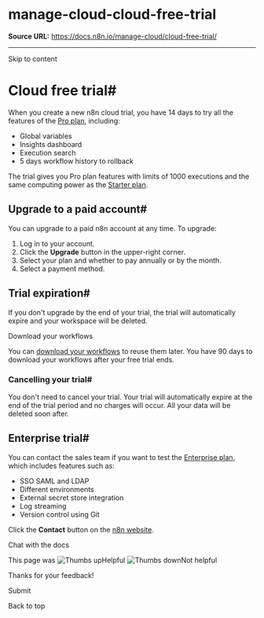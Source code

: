 # manage-cloud-cloud-free-trial

**Source URL:** https://docs.n8n.io/manage-cloud/cloud-free-trial/

---

Skip to content 

[ ](https://github.com/n8n-io/n8n-docs/edit/main/docs/manage-cloud/cloud-free-trial.md "Edit this page")

# Cloud free trial#

When you create a new n8n cloud trial, you have 14 days to try all the features of the [Pro plan](https://n8n.io/pricing/), including:

  * Global variables
  * Insights dashboard
  * Execution search
  * 5 days workflow history to rollback



The trial gives you Pro plan features with limits of 1000 executions and the same computing power as the [Starter plan](https://n8n.io/pricing/).

## Upgrade to a paid account#

You can upgrade to a paid n8n account at any time. To upgrade:

  1. Log in to your account.
  2. Click the **Upgrade** button in the upper-right corner.
  3. Select your plan and whether to pay annually or by the month.
  4. Select a payment method.



## Trial expiration#

If you don't upgrade by the end of your trial, the trial will automatically expire and your workspace will be deleted.

Download your workflows

You can [download your workflows](../download-workflows/) to reuse them later. You have 90 days to download your workflows after your free trial ends.

### Cancelling your trial#

You don't need to cancel your trial. Your trial will automatically expire at the end of the trial period and no charges will occur. All your data will be deleted soon after.

## Enterprise trial#

You can contact the sales team if you want to test the [Enterprise plan](https://n8n.io/pricing/), which includes features such as:

  * SSO SAML and LDAP
  * Different environments
  * External secret store integration
  * Log streaming
  * Version control using Git



Click the **Contact** button on the [n8n website](https://n8n.io/pricing/).

Chat with the docs

This page was ![Thumbs up](/_images/assets/thumb_up.png)Helpful  ![Thumbs down](/_images/assets/thumb_down.png)Not helpful 

Thanks for your feedback! 

Submit 

Back to top